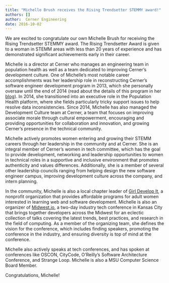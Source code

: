 ```yaml
---
title: "Michelle Brush receives the Rising Trendsetter STEMMY award!"
authors: []
author:  Cerner Engineering
date: 2016-10-02
---
```


We are excited to congratulate our own Michelle Brush for receiving the Rising Trendsetter STEMMY award. The Rising Trendsetter Award is given to a woman in STEMM areas with less than 20 years of experience and has demonstrated significant achievements early in their career.

Michelle is a director at Cerner who manages an engineering team in population health as well as a team dedicated to improving Cerner’s development culture. One of Michelle’s most notable career accomplishments was her leadership role in reconstructing Cerner’s software engineer development program in 2013, which she personally oversaw until the end of 2014 (read about the details of this program in her [blog](http://engineering.cerner.com/2013/08/devacademy/)). In 2014, she transitioned into an executive role in the Population Health platform, where she fields particularly tricky support issues to help resolve data inconsistencies. Since 2014, Michelle has also managed the Development Culture team at Cerner, a team that focuses on improving associate morale through cultural empowerment, encouraging and providing opportunities for collaboration and innovation, and growing Cerner’s presence in the technical community.
 
Michelle actively promotes women entering and growing their STEMM careers through her leadership in the community and at Cerner. She is an integral member of Cerner’s women in tech committee, which has the goal to provide development, networking and leadership opportunities to women in technical roles in a supportive and inclusive environment that promotes authenticity and values differences. Additionally, she is a member of several other leadership councils ranging from helping design the new software engineer campus, improving development culture across the company, and intern planning.
 
In the community, Michelle is also a local chapter leader of [Girl Develop It](https://www.girldevelopit.com/chapters/kansas-city), a nonprofit organization that provides affordable programs for adult women interested in learning web and software development. Michelle is also an organizer of [Midwest.io](http://www.midwest.io/), a two-day industry tech conference in Kansas City that brings together developers across the Midwest for an eclectic collection of talks covering the latest trends, best practices, and research in the field of computing. As a member of the organizing team, she defines the vision for the conference, which includes finding speakers, promoting the conference in the industry, and ensuring diversity is top of mind at the conference.
 
Michelle also actively speaks at tech conferences, and has spoken at conferences like OSCON, CityCode, O’Reilly’s Software Architecture Conference, and Strange Loop. Michelle is also a MSU Computer Science Board Member.

Congratulations, Michelle!
